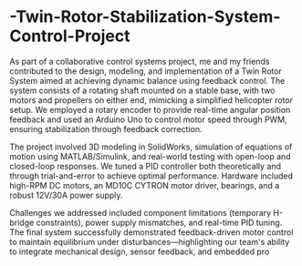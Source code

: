 # -Twin-Rotor-Stabilization-System-Control-Project

As part of a collaborative control systems project, me and my friends contributed to the design, modeling, and implementation of a Twin Rotor System aimed at achieving dynamic balance using feedback control. The system consists of a rotating shaft mounted on a stable base, with two motors and propellers on either end, mimicking a simplified helicopter rotor setup. We employed a rotary encoder to provide real-time angular position feedback and used an Arduino Uno to control motor speed through PWM, ensuring stabilization through feedback correction.

The project involved 3D modeling in SolidWorks, simulation of equations of motion using MATLAB/Simulink, and real-world testing with open-loop and closed-loop responses. We tuned a PID controller both theoretically and through trial-and-error to achieve optimal performance. Hardware included high-RPM DC motors, an MD10C CYTRON motor driver, bearings, and a robust 12V/30A power supply.

Challenges we addressed included component limitations (temporary H-bridge constraints), power supply mismatches, and real-time PID tuning. The final system successfully demonstrated feedback-driven motor control to maintain equilibrium under disturbances—highlighting our team's ability to integrate mechanical design, sensor feedback, and embedded pro
